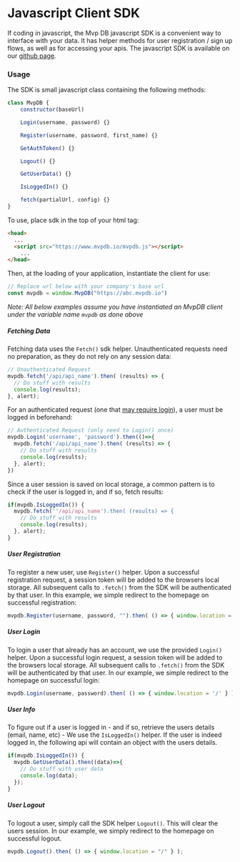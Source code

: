 # Javascript Client SDK
If coding in javascript, the Mvp DB javascript SDK is a convenient way to interface with your data. It has helper methods for user registration / sign up flows, as well as for accessing your apis. The javascript SDK is available on our [github page](https://github.com/mvpdb/js-sdk).

### Usage
The SDK is small javascript class containing the following methods:
```javascript
class MvpDB {
    constructor(baseUrl)

    Login(username, password) {}

    Register(username, password, first_name) {}

    GetAuthToken() {}

    Logout() {}

    GetUserData() {}

    IsLoggedIn() {}

    fetch(partialUrl, config) {}
}
```

To use, place sdk in the top of your html <head> tag:

```html
<head>
  ...
  <script src="https://www.mvpdb.io/mvpdb.js"></script>
	...
</head>
```

Then, at the loading of your application, instantiate the client for use:
```javascript
// Replace url below with your company's base url
const mvpdb = window.MvpDB("https://abc.mvpdb.io")
```

*Note: All below examples assume you have instantiated an MvpDB client under the variable name `mvpdb` as done above*

##### Fetching Data
Fetching data uses the `Fetch()` sdk helper. Unauthenticated requests need no preparation, as they do not rely on any session data:
```javascript
// Unauthenticated Request
mvpdb.fetch('/api/api_name').then( (results) => {
  // Do stuff with results
  console.log(results);
}, alert);
```

For an authenticated request (one that [may require login](/apis#any-logged-in-user)), a user must be logged in beforehand:
```javascript
// Authenticated Request (only need to Login() once)
mvpdb.Login('username', 'password').then(()=>{
  mvpdb.fetch('/api/api_name').then( (results) => {
    // Do stuff with results
    console.log(results);
  }, alert);
})
```

Since a user session is saved on local storage, a common pattern is to check if the user is logged in, and if so, fetch results:
```javascript
if(mvpdb.IsLoggedIn()) {
  mvpdb.fetch(''/api/api_name').then( (results) => {
    // Do stuff with results
    console.log(results);
  }, alert);
}
```

##### User Registration
To register a new user, use `Register()` helper. Upon a successful registration request, a session token will be added to the browsers local storage. All subsequent calls to `.fetch()` from the SDK will be authenticated by that user. In this example, we simple redirect to the homepage on successful registration:
```javascript
mvpdb.Register(username, password, "").then( () => { window.location = "/" } );
```

##### User Login
To login a user that already has an account, we use the provided `Login()` helper. Upon a successful login request, a session token will be added to the browsers local storage. All subsequent calls to `.fetch()` from the SDK will be authenticated by that user. In our example, we simple redirect to the homepage on successful login:
```javascript
mvpdb.Login(username, password).then( () => { window.location = '/' } );
```

##### User Info
To figure out if a user is logged in - and if so, retrieve the users details (email, name, etc) - We use the `IsLoggedIn()` helper. If the user is indeed logged in, the following api will contain an object with the users details.
```javascript
if(mvpdb.IsLoggedIn()) {
  mvpdb.GetUserData().then((data)=>{
    // Do stuff with user data
    console.log(data);
  });
}
```

##### User Logout
To logout a user, simply call the SDK helper `Logout()`. This will clear the users session. In our example, we simply redirect to the homepage on successful logout.
```javascript
mvpdb.Logout().then( () => { window.location = "/" } );
```
